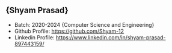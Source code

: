 ## {Shyam Prasad}
- Batch: 2020-2024 {Computer Science and Engineering}
- Github Profile: https://github.com/Shyam-12
- Linkedin Profile: https://www.linkedin.com/in/shyam-prasad-897443159/

